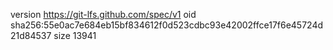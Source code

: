 version https://git-lfs.github.com/spec/v1
oid sha256:55e0ac7e684eb15bf834612f0d523cdbc93e42002ffce17f6e45724d21d84537
size 13941
